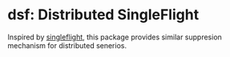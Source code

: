 # dsf: Distributed SingleFlight

Inspired by [singleflight](golang.org/x/sync/singleflight), this package provides similar suppresion mechanism for distributed senerios.
